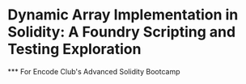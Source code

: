 # Dynamic Array Implementation in Solidity: A Foundry Scripting and Testing Exploration
*** For Encode Club's Advanced Solidity Bootcamp

